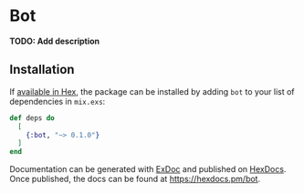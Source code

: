 # Bot

**TODO: Add description**

<!-- Marcelo Victor Tavora Neves e Davi Tavares Frota -->

## Installation

If [available in Hex](https://hex.pm/docs/publish), the package can be installed
by adding `bot` to your list of dependencies in `mix.exs`:

```elixir
def deps do
  [
    {:bot, "~> 0.1.0"}
  ]
end
```

Documentation can be generated with [ExDoc](https://github.com/elixir-lang/ex_doc)
and published on [HexDocs](https://hexdocs.pm). Once published, the docs can
be found at <https://hexdocs.pm/bot>.

